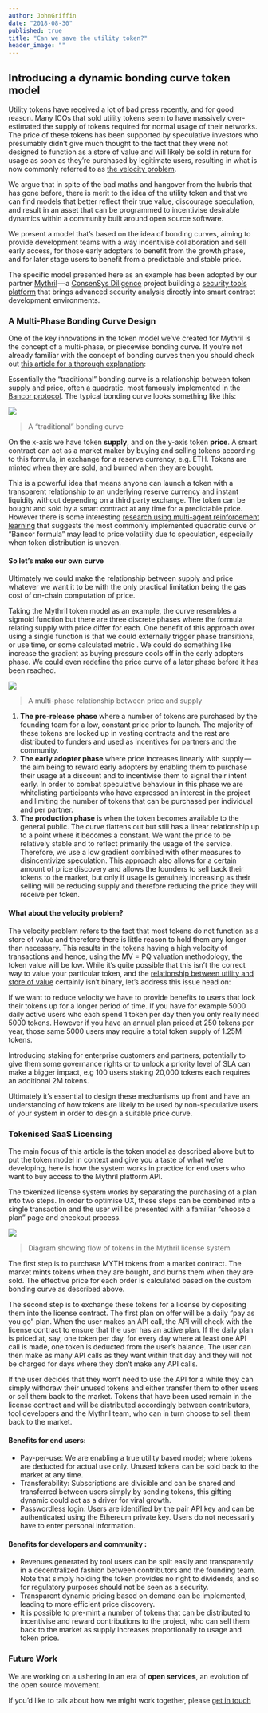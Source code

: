```yaml
---
author: JohnGriffin
date: "2018-08-30"
published: true
title: "Can we save the utility token?"
header_image: ""
---
```


## Introducing a dynamic bonding curve token model

Utility tokens have received a lot of bad press recently, and for good reason. Many ICOs that sold utility tokens seem to have massively over-estimated the supply of tokens required for normal usage of their networks. The price of these tokens has been supported by speculative investors who presumably didn’t give much thought to the fact that they were not designed to function as a store of value and will likely be sold in return for usage as soon as they’re purchased by legitimate users, resulting in what is now commonly referred to as [the velocity problem](https://www.coindesk.com/blockchain-token-velocity-problem/).

We argue that in spite of the bad maths and hangover from the hubris that has gone before, there is merit to the idea of the utility token and that we can find models that better reflect their true value, discourage speculation, and result in an asset that can be programmed to incentivise desirable dynamics within a community built around open source software.

We present a model that’s based on the idea of bonding curves, aiming to provide development teams with a way incentivise collaboration and sell early access, for those early adopters to benefit from the growth phase, and for later stage users to benefit from a predictable and stable price.

The specific model presented here as an example has been adopted by our partner [Mythril](https://mythril.ai/) — a [ConsenSys Diligence](https://consensys.net/diligence/) project building a [security tools platform](https://media.consensys.net/mythril-platform-api-upping-the-smart-contract-security-game-eee1d2642488) that brings advanced security analysis directly into smart contract development environments.

### A Multi-Phase Bonding Curve Design

One of the key innovations in the token model we’ve created for Mythril is the concept of a multi-phase, or piecewise bonding curve. If you’re not already familiar with the concept of bonding curves then you should check out [this article for a thorough explanation](https://medium.com/@justingoro/token-bonding-curves-explained-7a9332198e0e):

Essentially the “traditional” bonding curve is a relationship between token supply and price, often a quadratic, most famously implemented in the [Bancor protocol](https://www.bancor.network/). The typical bonding curve looks something like this:

![](https://cdn-images-1.medium.com/max/1600/1*L7RH1JaFDjJ2inkPE9z8LA.png)

> A “traditional” bonding curve

On the x-axis we have token **supply**, and on the y-axis token **price**. A smart contract can act as a market maker by buying and selling tokens according to this formula, in exchange for a reserve currency, e.g. ETH. Tokens are minted when they are sold, and burned when they are bought.

This is a powerful idea that means anyone can launch a token with a transparent relationship to an underlying reserve currency and instant liquidity without depending on a third party exchange. The token can be bought and sold by a smart contract at any time for a predictable price. However there is some interesting [research using multi-agent reinforcement learning](https://medium.com/incentivai/bonding-curve-simulation-using-incentivai-2b2bfe0c6400) that suggests the most commonly implemented quadratic curve or “Bancor formula” may lead to price volatility due to speculation, especially when token distribution is uneven.

#### So let’s make our own curve

Ultimately we could make the relationship between supply and price whatever we want it to be with the only practical limitation being the gas cost of on-chain computation of price.

Taking the Mythril token model as an example, the curve resembles a sigmoid function but there are three discrete phases where the formula relating supply with price differ for each. One benefit of this approach over using a single function is that we could externally trigger phase transitions, or use time, or some calculated metric . We could do something like increase the gradient as buying pressure cools off in the early adopters phase. We could even redefine the price curve of a later phase before it has been reached.

![](https://cdn-images-1.medium.com/max/1600/1*NdDJEh4K-ELQ4mnWtC4Nvw.png)

> A multi-phase relationship between price and supply

1.  **The pre-release phase** where a number of tokens are purchased by the founding team for a low, constant price prior to launch. The majority of these tokens are locked up in vesting contracts and the rest are distributed to funders and used as incentives for partners and the community.
2.  **The early adopter phase** where price increases linearly with supply — the aim being to reward early adopters by enabling them to purchase their usage at a discount and to incentivise them to signal their intent early. In order to combat speculative behaviour in this phase we are whitelisting participants who have expressed an interest in the project and limiting the number of tokens that can be purchased per individual and per partner.
3.  **The production phase** is when the token becomes available to the general public. The curve flattens out but still has a linear relationship up to a point where it becomes a constant. We want the price to be relatively stable and to reflect primarily the usage of the service. Therefore, we use a low gradient combined with other measures to disincentivize speculation. This approach also allows for a certain amount of price discovery and allows the founders to sell back their tokens to the market, but only if usage is genuinely increasing as their selling will be reducing supply and therefore reducing the price they will receive per token.

#### What about the velocity problem?

The velocity problem refers to the fact that most tokens do not function as a store of value and therefore there is little reason to hold them any longer than necessary. This results in the tokens having a high velocity of transactions and hence, using the MV = PQ valuation methodology, the token value will be low. While it’s quite possible that this isn’t the correct way to value your particular token, and the [relationship between utility and store of value](https://medium.com/@QwQiao/the-false-dichotomy-of-utility-and-store-of-value-27fe12bf3bdb) certainly isn’t binary, let’s address this issue head on:

If we want to reduce velocity we have to provide benefits to users that lock their tokens up for a longer period of time. If you have for example 5000 daily active users who each spend 1 token per day then you only really need 5000 tokens. However if you have an annual plan priced at 250 tokens per year, those same 5000 users may require a total token supply of 1.25M tokens.

Introducing staking for enterprise customers and partners, potentially to give them some governance rights or to unlock a priority level of SLA can make a bigger impact, e.g 100 users staking 20,000 tokens each requires an additional 2M tokens.

Ultimately it’s essential to design these mechanisms up front and have an understanding of how tokens are likely to be used by non-speculative users of your system in order to design a suitable price curve.

### Tokenised SaaS Licensing

The main focus of this article is the token model as described above but to put the token model in context and give you a taste of what we’re developing, here is how the system works in practice for end users who want to buy access to the Mythril platform API.

The tokenized license system works by separating the purchasing of a plan into two steps. In order to optimise UX, these steps can be combined into a single transaction and the user will be presented with a familiar “choose a plan” page and checkout process.

![](https://cdn-images-1.medium.com/max/1600/1*6_4OVLtjrS0V2CW_bWyiZg.png)

> Diagram showing flow of tokens in the Mythril license system

The first step is to purchase MYTH tokens from a market contract. The market mints tokens when they are bought, and burns them when they are sold. The effective price for each order is calculated based on the custom bonding curve as described above.

The second step is to exchange these tokens for a license by depositing them into the license contract. The first plan on offer will be a daily “pay as you go” plan. When the user makes an API call, the API will check with the license contract to ensure that the user has an active plan. If the daily plan is priced at, say, one token per day, for every day where at least one API call is made, one token is deducted from the user’s balance. The user can then make as many API calls as they want within that day and they will not be charged for days where they don’t make any API calls.

If the user decides that they won’t need to use the API for a while they can simply withdraw their unused tokens and either transfer them to other users or sell them back to the market. Tokens that have been used remain in the license contract and will be distributed accordingly between contributors, tool developers and the Mythril team, who can in turn choose to sell them back to the market.

#### **Benefits for end users:**

*   Pay-per-use: We are enabling a true utility based model; where tokens are deducted for actual use only. Unused tokens can be sold back to the market at any time.
*   Transferability: Subscriptions are divisible and can be shared and transferred between users simply by sending tokens, this gifting dynamic could act as a driver for viral growth.
*   Passwordless login: Users are identified by the pair API key and can be authenticated using the Ethereum private key. Users do not necessarily have to enter personal information.

#### **Benefits for developers and community :**

*   Revenues generated by tool users can be split easily and transparently in a decentralized fashion between contributors and the founding team. Note that simply holding the token provides no right to dividends, and so for regulatory purposes should not be seen as a security.
*   Transparent dynamic pricing based on demand can be implemented, leading to more efficient price discovery.
*   It is possible to pre-mint a number of tokens that can be distributed to incentivise and reward contributions to the project, who can sell them back to the market as supply increases proportionally to usage and token price.

### Future Work

We are working on a ushering in an era of **open services**, an evolution of the open source movement.

If you’d like to talk about how we might work together, please [get in touch](mailto:john@atchai.com)
